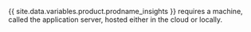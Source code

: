 {{ site.data.variables.product.prodname_insights }} requires a machine, called the application server, hosted either in the cloud or locally.

